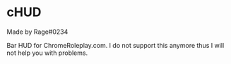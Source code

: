 # cHUD
Made by Rage#0234

Bar HUD for ChromeRoleplay.com. I do not support this anymore thus I will not help you with problems. 
